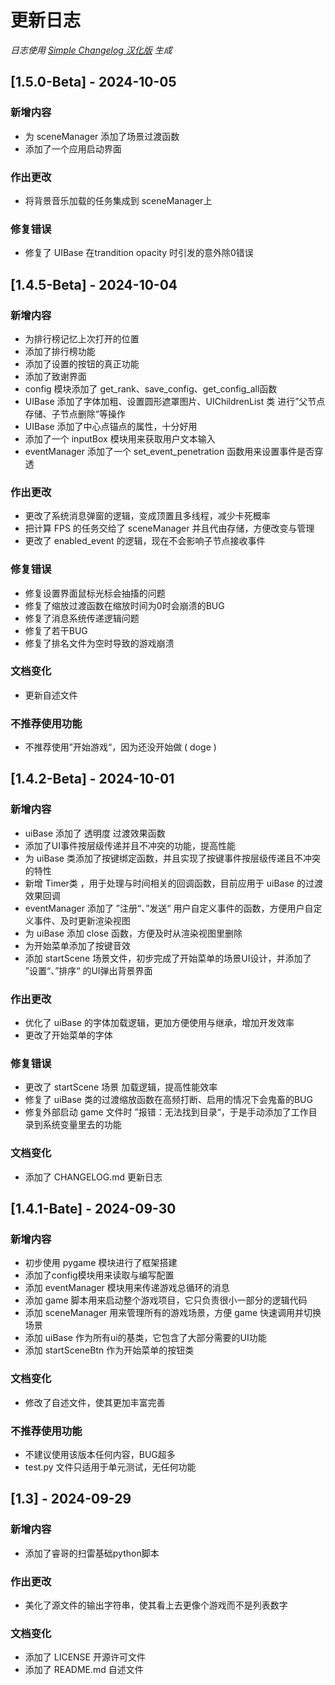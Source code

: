 # 更新日志

*日志使用 [Simple Changelog 汉化版](https://github.com/NiButCrazy/simple-changelog-Chinese) 生成*

## [1.5.0-Beta] - 2024-10-05
### 新增内容
- 为 sceneManager 添加了场景过渡函数
- 添加了一个应用启动界面

### 作出更改
- 将背景音乐加载的任务集成到 sceneManager上

### 修复错误
- 修复了 UIBase 在trandition opacity 时引发的意外除0错误


## [1.4.5-Beta] - 2024-10-04
### 新增内容
- 为排行榜记忆上次打开的位置
- 添加了排行榜功能
- 添加了设置的按钮的真正功能
- 添加了致谢界面
- config 模块添加了 get_rank、save_config、get_config_all函数
- UIBase 添加了字体加粗、设置圆形遮罩图片、UIChildrenList 类 进行”父节点存储、子节点删除“等操作
- UIBase 添加了中心点锚点的属性，十分好用
- 添加了一个 inputBox 模块用来获取用户文本输入
- eventManager 添加了一个 set_event_penetration 函数用来设置事件是否穿透

### 作出更改
- 更改了系统消息弹窗的逻辑，变成顶置且多线程，减少卡死概率
- 把计算 FPS 的任务交给了 sceneManager 并且代由存储，方便改变与管理
- 更改了 enabled_event 的逻辑，现在不会影响子节点接收事件

### 修复错误
- 修复设置界面鼠标光标会抽搐的问题
- 修复了缩放过渡函数在缩放时间为0时会崩溃的BUG
- 修复了消息系统传递逻辑问题
- 修复了若干BUG
- 修复了排名文件为空时导致的游戏崩溃

### 文档变化
- 更新自述文件

### 不推荐使用功能
- 不推荐使用”开始游戏“，因为还没开始做 ( doge )


## [1.4.2-Beta] - 2024-10-01
### 新增内容
- uiBase 添加了 透明度 过渡效果函数
- 添加了UI事件按层级传递并且不冲突的功能，提高性能
- 为 uiBase 类添加了按键绑定函数，并且实现了按键事件按层级传递且不冲突的特性
- 新增 Timer类 ，用于处理与时间相关的回调函数，目前应用于 uiBase 的过渡效果回调
- eventManager 添加了 ”注册“、”发送“ 用户自定义事件的函数，方便用户自定义事件、及时更新渲染视图
- 为 uiBase 添加 close 函数，方便及时从渲染视图里删除
- 为开始菜单添加了按键音效
- 添加 startScene 场景文件，初步完成了开始菜单的场景UI设计，并添加了 ”设置“、”排序“ 的UI弹出背景界面

### 作出更改
- 优化了 uiBase 的字体加载逻辑，更加方便使用与继承，增加开发效率
- 更改了开始菜单的字体

### 修复错误
- 更改了 startScene 场景 加载逻辑，提高性能效率
- 修复了 uiBase 类的过渡缩放函数在高频打断、启用的情况下会鬼畜的BUG
- 修复外部启动 game 文件时 ”报错：无法找到目录“，于是手动添加了工作目录到系统变量里去的功能

### 文档变化
- 添加了 CHANGELOG.md 更新日志


## [1.4.1-Bate] - 2024-09-30
### 新增内容
- 初步使用 pygame 模块进行了框架搭建
- 添加了config模块用来读取与编写配置
- 添加 eventManager 模块用来传递游戏总循环的消息
- 添加 game 脚本用来启动整个游戏项目，它只负责很小一部分的逻辑代码
- 添加 sceneManager 用来管理所有的游戏场景，方便 game 快速调用并切换场景
- 添加 uiBase 作为所有ui的基类，它包含了大部分需要的UI功能
- 添加 startSceneBtn 作为开始菜单的按钮类

### 文档变化
- 修改了自述文件，使其更加丰富完善

### 不推荐使用功能
- 不建议使用该版本任何内容，BUG超多
- test.py 文件只适用于单元测试，无任何功能


## [1.3] - 2024-09-29
### 新增内容
- 添加了睿哥的扫雷基础python脚本

### 作出更改
- 美化了源文件的输出字符串，使其看上去更像个游戏而不是列表数字

### 文档变化
- 添加了 LICENSE 开源许可文件
- 添加了 README.md 自述文件